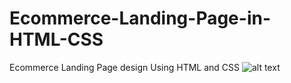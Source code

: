 # Ecommerce-Landing-Page-in-HTML-CSS
Ecommerce Landing Page design Using HTML and CSS
![alt text](https://raw.githubusercontent.com/Shoaib-Naseer/Ecommerce-Landing-Page-in-HTML-CSS/main/screenshots/screencapture-127-0-0-1-5500-2022-09-18-13_29_51.png)
